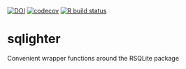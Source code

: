 <!-- badges: start -->
[![DOI](https://zenodo.org/badge/150151865.svg)](https://zenodo.org/badge/latestdoi/150151865)
[![codecov](https://codecov.io/gh/kevinrue/sqlighter/branch/master/graph/badge.svg)](https://codecov.io/gh/kevinrue/sqlighter)
[![R build status](https://github.com/kevinrue/sqlighter/workflows/build_check_deploy/badge.svg)](https://github.com/kevinrue/sqlighter/actions)
<!-- badges: end -->

# sqlighter
Convenient wrapper functions around the RSQLite package

